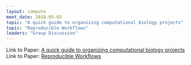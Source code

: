 ```yaml
---
layout: compute
meet_date: 2018-05-03
topic: "A quick guide to organizing computational biology projects"
topic: "Reproducible Workflows"
leaders: "Group Discussion"
---
```


Link to Paper: [A quick guide to organizing computational biology projects](http://journals.plos.org/ploscompbiol/article/authors?id=10.1371/journal.pcbi.1000424)
Link to Paper: [Reproducible Workflows](http://datasci.kitzes.com/lessons/python/reproducible_workflow.html)
